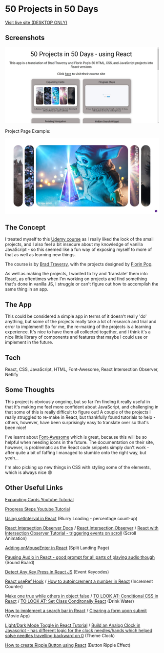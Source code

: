 # 50 Projects in 50 Days

[Visit live site (DESKTOP ONLY)](https://50projectsinreact.netlify.app/)

## Screenshots

<img src="./readme_images/homepage.JPG" alt="homepage" width="750px" />

Project Page Example:

<img src="./readme_images/expandingcardspage.JPG" alt="expanding cards page" width="750px" />

## The Concept

I treated myself to this [Udemy course](https://www.udemy.com/course/50-projects-50-days/?src=sac&kw=project) as I really liked the look of the small projects, and I also feel a bit insecure about my knowledge of vanilla JavaScript - so this seemed like a fun way of exposing myself to more of that as well as learning new things.

The course is by [Brad Traversy](https://github.com/bradtraversy), with the projects designed by [Florin Pop](https://github.com/florinpop17).

As well as making the projects, I wanted to try and 'translate' them into React, as oftentimes when I'm working on projects and find something that's done in vanilla JS, I struggle or can't figure out how to accomplish the same thing in an app.

## The App

This could be considered a simple app in terms of it doesn't really 'do' anything, but some of the projects really take a lot of research and trial and error to implement! So for me, the re-making of the projects is a learning experience. It's nice to have them all collected together, and I think it's a nice little library of components and features that maybe I could use or implement in the future.

## Tech

React, CSS, JavaScript, HTML, Font-Awesome, React Intersection Observer, Netlify

## Some Thoughts

This project is obviously ongoing, but so far I'm finding it really useful in that it's making me feel more confident about JavaScript, and challenging in that some of this is really difficult to figure out! A couple of the projects I really struggled to re-make in React, but thankfully found tutorials to help - others, however, have been surprisingly easy to translate over so that's been nice!

I've learnt about [Font-Awesome]() which is great, because this will be so helpful when needing icons in the future. The documentation on their site, however, is problematic as the React code snippets simply don't work - after quite a bit of faffing I managed to stumble onto the right way, but yeah...

I'm also picking up new things in CSS with styling some of the elements, which is always nice :smile:

## Other Useful Links

[Expanding Cards Youtube Tutorial](https://www.youtube.com/watch?v=XmeGQ5cz_aI&t=3300s)

[Progress Steps Youtube Tutorial](https://www.youtube.com/watch?v=AmeoJ7Ngzd4)

[Using setInterval in React](https://overreacted.io/making-setinterval-declarative-with-react-hooks/) (Blurry Loading - percentage count-up)

[React Intersection Observer Docs](https://github.com/thebuilder/react-intersection-observer/blob/1b33c2b658bc06774b564d63dfcc4b07a5bee443/docs/Recipes.md) /
[React Intersection Observer](https://www.npmjs.com/package/react-intersection-observer) /
[React with Intersection Observer Tutorial - triggering events on scroll](https://www.youtube.com/watch?v=r1auJEf9ISo&t=587s) (Scroll Animation)

[Adding onMouseEnter in React](https://linguinecode.com/post/how-to-add-onmouseenter-or-onmouseover-in-reactjs) (Split Landing Page)

[Pausing Audio in React - good prompt for all parts of playing audio though](https://stackoverflow.com/questions/63003690/unable-to-pause-audio-in-reactjs) (Sound Board)

[Detect Any Key Press in React JS](https://www.youtube.com/watch?v=D5SdvGMTEaU) (Event Keycodes)

[React useRef Hook](https://www.w3schools.com/react/react_useref.asp) / [How to autoincrement a number in React](https://stackoverflow.com/questions/69948830/react-how-to-autoincrement-number-from-0-to-a-certain-value) (Increment Counter)

[Make one true while others in object false](https://stackoverflow.com/questions/64011608/make-one-true-while-others-in-object-to-false-in-react-hooks) / [TO LOOK AT: Conditional CSS in React](https://medium.com/@nethelbert.blasse/conditional-css-in-react-f47084e44f35) / [TO LOOK AT: Set Class Conditonally React](https://codefrontend.com/set-class-conditionally-react/) (Drink Water)

[How to implement a search bar in React](https://plainenglish.io/blog/how-to-implement-a-search-bar-in-react-js) / [Clearing a form upon submit](https://stackoverflow.com/questions/70362095/how-to-clear-input-after-submit-with-react) (Movie App)

[Light/Dark Mode Toggle in React Tutorial](https://www.youtube.com/watch?v=VzF2iTTc0MA) / [Build an Analog Clock in Javascript - has different logic for the clock needles/hands which helped solve needles travelling backward on 0](https://www.youtube.com/watch?v=hbe2hn4W3z0) (Theme Clock)

[How to create Ripple Button using React](https://www.youtube.com/watch?v=MK309yA22pM) (Button Ripple Effect)
